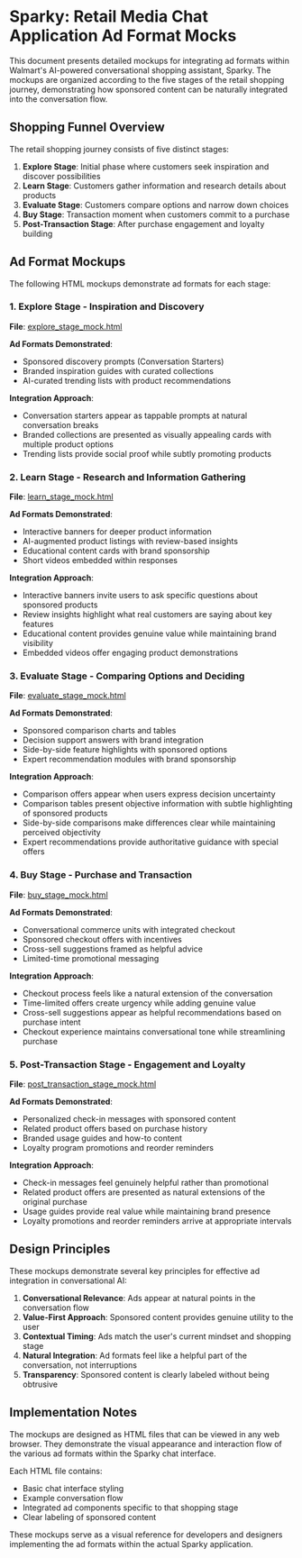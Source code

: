# Sparky: Retail Media Chat Application Ad Format Mocks

This document presents detailed mockups for integrating ad formats within Walmart's AI-powered conversational shopping assistant, Sparky. The mockups are organized according to the five stages of the retail shopping journey, demonstrating how sponsored content can be naturally integrated into the conversation flow.

## Shopping Funnel Overview

The retail shopping journey consists of five distinct stages:

1. **Explore Stage**: Initial phase where customers seek inspiration and discover possibilities
2. **Learn Stage**: Customers gather information and research details about products
3. **Evaluate Stage**: Customers compare options and narrow down choices
4. **Buy Stage**: Transaction moment when customers commit to a purchase
5. **Post-Transaction Stage**: After purchase engagement and loyalty building

## Ad Format Mockups

The following HTML mockups demonstrate ad formats for each stage:

### 1. Explore Stage - Inspiration and Discovery

**File**: [explore_stage_mock.html](/home/ubuntu/sparky_mocks/explore_stage_mock.html)

**Ad Formats Demonstrated**:
- Sponsored discovery prompts (Conversation Starters)
- Branded inspiration guides with curated collections
- AI-curated trending lists with product recommendations

**Integration Approach**:
- Conversation starters appear as tappable prompts at natural conversation breaks
- Branded collections are presented as visually appealing cards with multiple product options
- Trending lists provide social proof while subtly promoting products

### 2. Learn Stage - Research and Information Gathering

**File**: [learn_stage_mock.html](/home/ubuntu/sparky_mocks/learn_stage_mock.html)

**Ad Formats Demonstrated**:
- Interactive banners for deeper product information
- AI-augmented product listings with review-based insights
- Educational content cards with brand sponsorship
- Short videos embedded within responses

**Integration Approach**:
- Interactive banners invite users to ask specific questions about sponsored products
- Review insights highlight what real customers are saying about key features
- Educational content provides genuine value while maintaining brand visibility
- Embedded videos offer engaging product demonstrations

### 3. Evaluate Stage - Comparing Options and Deciding

**File**: [evaluate_stage_mock.html](/home/ubuntu/sparky_mocks/evaluate_stage_mock.html)

**Ad Formats Demonstrated**:
- Sponsored comparison charts and tables
- Decision support answers with brand integration
- Side-by-side feature highlights with sponsored options
- Expert recommendation modules with brand sponsorship

**Integration Approach**:
- Comparison offers appear when users express decision uncertainty
- Comparison tables present objective information with subtle highlighting of sponsored products
- Side-by-side comparisons make differences clear while maintaining perceived objectivity
- Expert recommendations provide authoritative guidance with special offers

### 4. Buy Stage - Purchase and Transaction

**File**: [buy_stage_mock.html](/home/ubuntu/sparky_mocks/buy_stage_mock.html)

**Ad Formats Demonstrated**:
- Conversational commerce units with integrated checkout
- Sponsored checkout offers with incentives
- Cross-sell suggestions framed as helpful advice
- Limited-time promotional messaging

**Integration Approach**:
- Checkout process feels like a natural extension of the conversation
- Time-limited offers create urgency while adding genuine value
- Cross-sell suggestions appear as helpful recommendations based on purchase intent
- Checkout experience maintains conversational tone while streamlining purchase

### 5. Post-Transaction Stage - Engagement and Loyalty

**File**: [post_transaction_stage_mock.html](/home/ubuntu/sparky_mocks/post_transaction_stage_mock.html)

**Ad Formats Demonstrated**:
- Personalized check-in messages with sponsored content
- Related product offers based on purchase history
- Branded usage guides and how-to content
- Loyalty program promotions and reorder reminders

**Integration Approach**:
- Check-in messages feel genuinely helpful rather than promotional
- Related product offers are presented as natural extensions of the original purchase
- Usage guides provide real value while maintaining brand presence
- Loyalty promotions and reorder reminders arrive at appropriate intervals

## Design Principles

These mockups demonstrate several key principles for effective ad integration in conversational AI:

1. **Conversational Relevance**: Ads appear at natural points in the conversation flow
2. **Value-First Approach**: Sponsored content provides genuine utility to the user
3. **Contextual Timing**: Ads match the user's current mindset and shopping stage
4. **Natural Integration**: Ad formats feel like a helpful part of the conversation, not interruptions
5. **Transparency**: Sponsored content is clearly labeled without being obtrusive

## Implementation Notes

The mockups are designed as HTML files that can be viewed in any web browser. They demonstrate the visual appearance and interaction flow of the various ad formats within the Sparky chat interface.

Each HTML file contains:
- Basic chat interface styling
- Example conversation flow
- Integrated ad components specific to that shopping stage
- Clear labeling of sponsored content

These mockups serve as a visual reference for developers and designers implementing the ad formats within the actual Sparky application.
